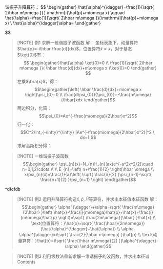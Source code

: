 谐振子升降算符：
$$
\begin{gather}
\hat{\alpha}^{\dagger}=\frac{1}{\sqrt{ 2\hbar m\omega }}(-\mathrm{i}\hat{p}+m\omega x)
\qquad
\hat{\alpha}=\frac{1}{\sqrt{ 2\hbar m\omega }}(\mathrm{i}\hat{p}+m\omega x) \\
\hat{\alpha}^{\dagger}\alpha=
\end{gather}

$$



> [!NOTE] 例1 求解一维谐振子波函数
> 解：
> 坐标表象下，动量算符$\hat{p}=-i\hbar \frac{d}{dx}$，位置算符$\hat{x}=x$，对于基态$\ket{0}$有：
> $$
>\begin{gather}\hat{\alpha} \ket{0}=0  \\
\frac{1}{\sqrt{ 2\hbar m\omega }}( \hbar \frac{d}{dx}+m\omega x )\ket{0}=0  \end{gather}
> $$
> 左乘$\bra{x}$，得：$$\begin{gather}\left( \hbar \frac{d}{dx}+m\omega x \right)\psi_{0}=0 \\
\frac{d\psi_{0}}{\psi_{0}}=-\frac{m\omega}{\hbar}xdx \end{gather}$$
两边积分，化简：
$$\psi_{0}=Ae^{-\frac{m\omega}{2\hbar}x^2}$$
归一化：
$$C^2\int_{-\infty}^{\infty} |Ae^{-\frac{m\omega}{2\hbar}x^2}|^2 \, dx=1 $$
求解高斯积分得：


> [!NOTE] 一维谐振子波函数
> $$\begin{gather}
\psi_{n}(x)=N_{n}H_{n}(ax)e^{-a^2x^2/2}\quad n=0,1,2\cdots \\ \\
E_{n}=\left( n+\frac{1}{2} \right)\hbar \omega \\
x\psi_{n}(x)=\frac{1}{a}\left( \sqrt{ \frac{n}{2} }\psi_{n-1}-\sqrt{ \frac{n+1}{2} }\psi_{n+1} \right)
\end{gather}$$

^dfcfdb


> [!NOTE] 例2 运用升降算符构造$\hat{x}, \hat{p}, \hat{H}$等算符，并求出本征值本征函数
> 解：
> $$\begin{gather}
 \alpha^{\dagger}+\alpha=\sqrt{ \frac{m\omega}{2\hbar} }\left( \hat{x}-\frac{i}{m\omega}\hat{p}+\hat{x}+\frac{i}{m\omega}\hat{p} \right)=\sqrt{ \frac{2m\omega}{\hbar} }\hat{x} \\
\text{位置算符：}\hat{x}=\sqrt{ \frac{\hbar}{2m\omega}}(\hat{\alpha}^{\dagger}+\hat{\alpha}) \\
\alpha-\alpha^{\dagger}=i\sqrt{ \frac{2}{\hbar m\omega} }\hat{p} \\
\text{动量算符：}\hat{p}=i\sqrt{ \frac{\hbar m\omega}{2} }(\alpha^{\dagger}-\alpha)
\end{gather}$$


> [!NOTE] 例3 利用级数法重新求解一维谐振子的波函数，并求出本征谱
> Contents


